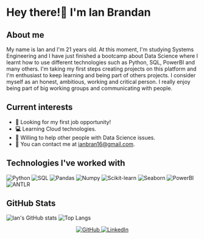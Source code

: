 # Hey there!👋 I'm Ian Brandan

## About me
My name is Ian and I'm 21 years old. At this moment, I'm studying Systems Engineering and I have just finished a bootcamp about Data Science where I learnt how to use different technologies such as Python, SQL, PowerBI and many others. I'm taking my first steps creating projects on this platform and I'm enthusiast to keep learning and being part of others projects. I consider myself as an honest, ambitious, working and critical person. I really enjoy being part of big working groups and communicating with people.

## Current interests
- **🔭** Looking for my first job opportunity!
- **💻** Learning Cloud technologies.
- **🤝** Willing to help other people with Data Science issues.
- **📩** You can contact me at ianbran16@gmail.com.

## Technologies I've worked with
![Python](https://img.shields.io/badge/Python-3776AB?style=for-the-badge&logo=python&logoColor=white)
![SQL](https://img.shields.io/badge/SQL-4479A1?style=for-the-badge&logo=postgresql&logoColor=white)
![Pandas](https://img.shields.io/badge/Pandas-150458?style=for-the-badge&logo=pandas&logoColor=white)
![Numpy](https://img.shields.io/badge/Numpy-013243?style=for-the-badge&logo=numpy&logoColor=white)
![Scikit-learn](https://img.shields.io/badge/Scikit--learn-F7931E?style=for-the-badge&logo=scikit-learn&logoColor=white)
![Seaborn](https://img.shields.io/badge/Seaborn-3776AB?style=for-the-badge&logo=seaborn&logoColor=white)
![PowerBI](https://img.shields.io/badge/PowerBI-F2C811?style=for-the-badge&logo=powerbi&logoColor=black)
![ANTLR](https://img.shields.io/badge/ANTLR-E34F26?style=for-the-badge&logo=antlr&logoColor=white)

## GitHub Stats
![Ian's GitHub stats](https://github-readme-stats.vercel.app/api?username=LukitaPeola&show_icons=true&theme=radical)
![Top Langs](https://github-readme-stats.vercel.app/api/top-langs/?username=LukitaPeola&layout=compact&theme=radical)

<p align="center">
  <a href="https://github.com/LukitaPeola">
    <img src="https://img.shields.io/badge/GitHub-000?style=for-the-badge&logo=github&logoColor=white" alt="GitHub">
  </a>
  <a href="https://www.linkedin.com/in/ian-brandan">
    <img src="https://img.shields.io/badge/LinkedIn-0077B5?style=for-the-badge&logo=linkedin&logoColor=white" alt="LinkedIn">
  </a>
</p>
